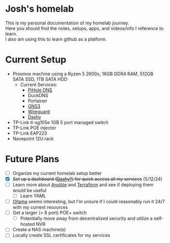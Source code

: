 # Josh's homelab
This is my personal documentation of my homelab journey.  
Here you should find the notes, setups, apps, and videos/info I reference to learn.  
I also am using this to learn github as a platform.

# Current Setup
* Proxmox machine using a Ryzen 5 2600x, 16GB DDR4 RAM, 512GB SATA SSD, 1TB SATA HDD
  - Current Services:
    - [PiHole DNS](PiHole)
    - DuckDNS
    - Portainer
    - [GNS3](GNS3)
    - [Wireguard](Wireguard)
    - [Dashy](Dashy)
* TP-Link tl-sg105e 1GB 5 port managed switch
* TP-Link POE injector
* TP-Link EAP223
* Navepoint 12U rack

# Future Plans
- [ ] Organize my current homelab setup better
- [x] ~~Set up a dashboard ([Dashy?](https://dashy.to/)) for quick access all my services~~ (5/12/24)  
- [ ] Learn more about [Ansible](https://www.ansible.com/) and [Terraform](https://www.terraform.io/) and see if deploying them would be useful  
  - [ ] Learn YAML  
- [ ] [Ollama](https://ollama.com/library/llama3) seems interesting, but I'm unsure if I could reasonably run it 24/7 with my current resources  
- [ ] Get a larger (> 8 port) POE+ switch
  - [ ] Potentially move away from decentralized security and utilize a self-hosted NVR
- [ ] Create a NAS machine(s)
- [ ] Locally create SSL certificates for my services
